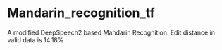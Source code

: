 # Mandarin_recognition_tf
A modified DeepSpeech2 based Mandarin Recognition. Edit distance in valid data is 14.18%
